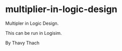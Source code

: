 # multiplier-in-logic-design


Multipler in Logic Design.

This can be run in Logisim.

By Thavy Thach
